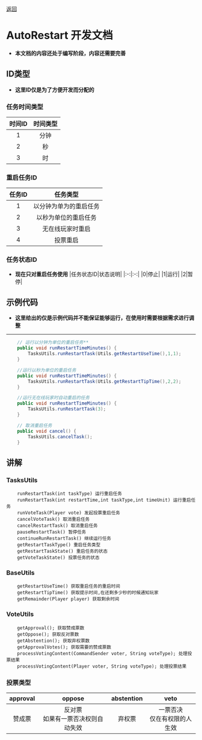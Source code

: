 [返回](../README.md)
# **AutoRestart 开发文档**
- **本文档的内容还处于编写阶段，内容还需要完善**

## **ID类型**
- **这里ID仅是为了方便开发而分配的**

### **任务时间类型**
|时间ID|时间类型|
|:-:|:-:|
|1|分钟|
|2|秒|
|3|时|

### **重启任务ID**
|任务ID|任务类型|
|:-:|:-:|
|1|以分钟为单为的重启任务|
|2|以秒为单位的重启任务|
|3|无在线玩家时重启|
|4|投票重启|

### **任务状态ID**
- **现在只对重启任务使用**
|任务状态ID|状态说明|
|:-:|:-:|
|0|停止|
|1|运行|
|2|暂停|
## **示例代码**
- **这里给出的仅是示例代码并不能保证能够运行，在使用时需要根据需求进行调整**
---
```java
    // 运行以分钟为单位的重启任务**
    public void runRestartTimeMinutes() {
        TasksUtils.runRestartTask(Utils.getRestartUseTime(),1,1);
    }

    //运行以秒为单位的重启任务
    public void runRestartTimeMinutes() {
        TasksUtils.runRestartTask(Utils.getRestartTipTime(),2,2);
    }

    //运行无在线玩家时自动重启的任务
    public void runRestartTimeMinutes() {
        TasksUtils.runRestartTask(3);
    }

    // 取消重启任务
    public void cancel() {
        TasksUtils.cancelTask();
    }
```
## **讲解**
### **TasksUtils**
```
    runRestartTask(int taskType) 运行重启任务
    runRestartTask(int restartTime,int taskType,int timeUnit) 运行重启任务
    runVoteTask(Player vote) 发起投票重启任务
    cancelVoteTask() 取消重启任务
    cancelRestartTask() 取消重启任务
    pauseRestartTask() 暂停任务
    continueRunRestartTask() 继续运行任务
    getRestartTaskType() 重启任务类型
    getRestartTaskState() 重启任务的状态
    getVoteTaskState() 投票任务的状态
```

### **BaseUtils**
```
    getRestartUseTime() 获取重启任务的重启时间
    getRestartTipTime() 获取提示时间,在还剩多少秒的时候通知玩家
    getRemainder(Player player) 获取剩余时间
```

### **VoteUtils**
```
    getApproval(); 获取赞成票数
    getOppose(); 获取反对票数
    getAbstention(); 获取弃权票数
    getApprovalVotes(); 获取需要的赞成票数
    processVotingContent(CommandSender voter, String voteType); 处理投票结果
    processVotingContent(Player voter, String voteType); 处理投票结果
```
### **投票类型**
|approval|oppose|abstention|veto|
|:-:|:-:|:-:|:-:|
|赞成票|反对票<br>如果有一票否决权则自动失效|弃权票|一票否决<br>仅在有权限的人生效|